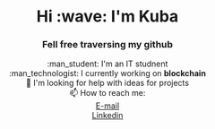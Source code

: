 <h1 align="center"> Hi :wave: I'm Kuba </h1>
<h3 align="center"> Fell free traversing my github </h3>


<p align="center">
  :man_student: I'm an IT studnent <br>
  :man_technologist: I currently working on <b>blockchain</b> <br>
  🤔 I'm looking for help with ideas for projects <br>
  📫 How to reach me: <br>
  <a href="mailto:kubawojtas34@gmail.com?subject=[GitHub]">E-mail</a> <br>
  <a href="https://www.linkedin.com/in/jakubwojtas">Linkedin</a> <br>
</p>
